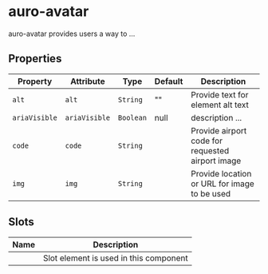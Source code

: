 # auro-avatar

auro-avatar provides users a way to ...

## Properties

| Property      | Attribute     | Type      | Default | Description                                      |
|---------------|---------------|-----------|---------|--------------------------------------------------|
| `alt`         | `alt`         | `String`  | ""      | Provide text for element alt text                |
| `ariaVisible` | `ariaVisible` | `Boolean` | null    | description ...                                  |
| `code`        | `code`        | `String`  |         | Provide airport code for requested airport image |
| `img`         | `img`         | `String`  |         | Provide location or URL for image to be used     |

## Slots

| Name | Description                            |
|------|----------------------------------------|
|      | Slot element is used in this component |
